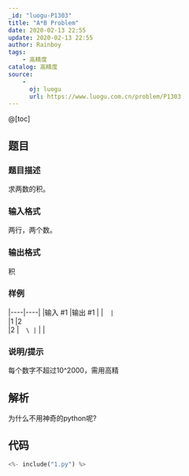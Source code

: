 ```yaml
---
_id: "luogu-P1303"
title: "A*B Problem"
date: 2020-02-13 22:55
update: 2020-02-13 22:55
author: Rainboy
tags:
    - 高精度
catalog: 高精度
source: 
    - 
      oj: luogu
      url: https://www.luogu.com.cn/problem/P1303
---
```


@[toc]

## 题目



### 题目描述

求两数的积。




### 输入格式
两行，两个数。




### 输出格式

积



### 样例

|----|----|
|输入 #1  |输出 #1  |
|```  |```  \
|1   |2  \
|2  |```  \
|```  |   |



### 说明/提示
每个数字不超过10^2000，需用高精



## 解析

为什么不用神奇的python呢?

## 代码

```py
<%- include("1.py") %>
```
